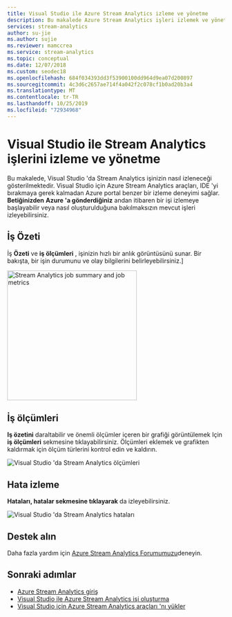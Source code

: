 ```yaml
---
title: Visual Studio ile Azure Stream Analytics izleme ve yönetme
description: Bu makalede Azure Stream Analytics işleri izlemek ve yönetmek için Visual Studio 'Nun nasıl kullanılacağı açıklanır.
services: stream-analytics
author: su-jie
ms.author: sujie
ms.reviewer: mamccrea
ms.service: stream-analytics
ms.topic: conceptual
ms.date: 12/07/2018
ms.custom: seodec18
ms.openlocfilehash: 684f034393dd3f53900100dd964d9ea07d200897
ms.sourcegitcommit: 4c3d6c2657ae714f4a042f2c078cf1b0ad20b3a4
ms.translationtype: MT
ms.contentlocale: tr-TR
ms.lasthandoff: 10/25/2019
ms.locfileid: "72934968"
---
```

# <a name="monitor-and-manage-stream-analytics-jobs-with-visual-studio"></a>Visual Studio ile Stream Analytics işlerini izleme ve yönetme

Bu makalede, Visual Studio 'da Stream Analytics işinizin nasıl izleneceği gösterilmektedir. Visual Studio için Azure Stream Analytics araçları, IDE 'yi bırakmaya gerek kalmadan Azure portal benzer bir izleme deneyimi sağlar. **Betiğinizden** **Azure 'a gönderdiğiniz** andan itibaren bir işi izlemeye başlayabilir veya nasıl oluşturulduğuna bakılmaksızın mevcut işleri izleyebilirsiniz. 

## <a name="job-summary"></a>İş Özeti

İş **Özeti** ve **iş ölçümleri** , işinizin hızlı bir anlık görüntüsünü sunar. Bir bakışta, bir işin durumunu ve olay bilgilerini belirleyebilirsiniz.]

<img src="./media/stream-analytics-monitor-jobs-use-vs/stream-analytics-job-summary-metrics.png" alt="Stream Analytics job summary and job metrics" width="300px"/> 


## <a name="job-metrics"></a>İş ölçümleri

**Iş özetini** daraltabilir ve önemli ölçümler içeren bir grafiği görüntülemek Için **iş ölçümleri** sekmesine tıklayabilirsiniz. Ölçümleri eklemek ve grafikten kaldırmak için ölçüm türlerini kontrol edin ve kaldırın.

![Visual Studio 'da Stream Analytics ölçümleri](./media/stream-analytics-monitor-jobs-use-vs/stream-analytics-vs-metrics.png)


## <a name="error-monitoring"></a>Hata izleme

**Hataları, hatalar sekmesine tıklayarak** da izleyebilirsiniz.

![Visual Studio 'da Stream Analytics hataları](./media/stream-analytics-monitor-jobs-use-vs/stream-analytics-vs-errors.png)


## <a name="get-support"></a>Destek alın
Daha fazla yardım için [Azure Stream Analytics Forumumuzu](https://social.msdn.microsoft.com/Forums/azure/home?forum=AzureStreamAnalytics)deneyin. 

## <a name="next-steps"></a>Sonraki adımlar
* [Azure Stream Analytics giriş](stream-analytics-introduction.md)
* [Visual Studio ile Azure Stream Analytics işi oluşturma](stream-analytics-quick-create-vs.md)
* [Visual Studio için Azure Stream Analytics araçları 'nı yükler](stream-analytics-tools-for-visual-studio-install.md) 


